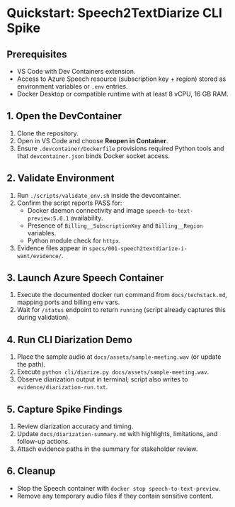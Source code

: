 # Quickstart: Speech2TextDiarize CLI Spike

## Prerequisites
- VS Code with Dev Containers extension.
- Access to Azure Speech resource (subscription key + region) stored as environment variables or `.env` entries.
- Docker Desktop or compatible runtime with at least 8 vCPU, 16 GB RAM.

## 1. Open the DevContainer
1. Clone the repository.
2. Open in VS Code and choose **Reopen in Container**.
3. Ensure `.devcontainer/Dockerfile` provisions required Python tools and that `devcontainer.json` binds Docker socket access.

## 2. Validate Environment
1. Run `./scripts/validate_env.sh` inside the devcontainer.
2. Confirm the script reports PASS for:
   - Docker daemon connectivity and image `speech-to-text-preview:5.0.1` availability.
   - Presence of `Billing__SubscriptionKey` and `Billing__Region` variables.
   - Python module check for `httpx`.
3. Evidence files appear in `specs/001-speech2textdiarize-i-want/evidence/`.

## 3. Launch Azure Speech Container
1. Execute the documented docker run command from `docs/techstack.md`, mapping ports and billing env vars.
2. Wait for `/status` endpoint to return `running` (script already captures this during validation).

## 4. Run CLI Diarization Demo
1. Place the sample audio at `docs/assets/sample-meeting.wav` (or update the path).
2. Execute `python cli/diarize.py docs/assets/sample-meeting.wav`.
3. Observe diarization output in terminal; script also writes to `evidence/diarization-run.txt`.

## 5. Capture Spike Findings
1. Review diarization accuracy and timing.
2. Update `docs/diarization-summary.md` with highlights, limitations, and follow-up actions.
3. Attach evidence paths in the summary for stakeholder review.

## 6. Cleanup
- Stop the Speech container with `docker stop speech-to-text-preview`.
- Remove any temporary audio files if they contain sensitive content.
